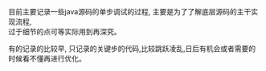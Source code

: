 目前主要记录一些java源码的单步调试的过程, 主要是为了了解底层源码的主干实现流程,  
过于细节的点可等实际用到再深究。

有的记录的比较早, 只记录的关键步的代码,比较跳跃凌乱,日后有机会或者需要的时候看不懂再进行优化。

